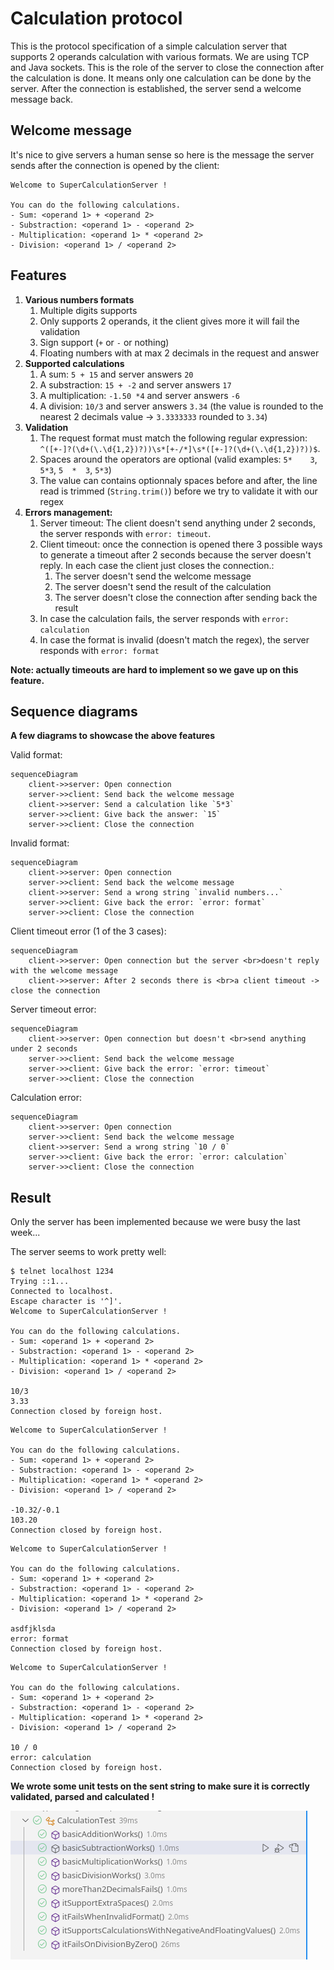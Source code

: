 # Calculation protocol
This is the protocol specification of a simple calculation server that supports 2 operands calculation with various formats. We are using TCP and Java sockets. This is the role of the server to close the connection after the calculation is done. It means only one calculation can be done by the server. After the connection is established, the server send a welcome message back.

## Welcome message
It's nice to give servers a human sense so here is the message the server sends after the connection is opened by the client:
```
Welcome to SuperCalculationServer !

You can do the following calculations.
- Sum: <operand 1> + <operand 2>
- Substraction: <operand 1> - <operand 2>
- Multiplication: <operand 1> * <operand 2>
- Division: <operand 1> / <operand 2>

```

## Features
1. **Various numbers formats**
   1. Multiple digits supports
   1. Only supports 2 operands, it the client gives more it will fail the validation
   1. Sign support (`+` or `-` or nothing)
   1. Floating numbers with at max 2 decimals in the request and answer
1. **Supported calculations**
   1. A sum: `5 + 15` and server answers `20`
   1. A substraction: `15 + -2` and server answers `17`
   1. A multiplication: `-1.50 *4` and server answers `-6`
   1. A division: `10/3` and server answers `3.34` (the value is rounded to the nearest 2 decimals value -> `3.3333333` rounded to `3.34`)
1. **Validation**
   1. The request format must match the following regular expression:  
   `^([+-]?(\d+(\.\d{1,2})?))\s*[+-/*]\s*([+-]?(\d+(\.\d{1,2})?))$`.  
   1. Spaces around the operators are optional (valid examples: `5*    3`, `5*3`, `5  *  3`, `5*3`)
   1. The value can contains optionnaly spaces before and after, the line read is trimmed (`String.trim()`) before we try to validate it with our regex
1. **Errors management:**
   1. Server timeout: The client doesn't send anything under 2 seconds, the server responds with `error: timeout`.
   1. Client timeout: once the connection is opened there 3 possible ways to generate a timeout after 2 seconds because the server doesn't reply. In each case the client just closes the connection.:
      1. The server doesn't send the welcome message
      1. The server doesn't send the result of the calculation
      1. The server doesn't close the connection after sending back the result
   1. In case the calculation fails, the server responds with `error: calculation`
   1. In case the format is invalid (doesn't match the regex), the server responds with `error: format`

**Note: actually timeouts are hard to implement so we gave up on this feature.**

## Sequence diagrams
**A few diagrams to showcase the above features**

Valid format:
```mermaid
sequenceDiagram
	client->>server: Open connection
	server->>client: Send back the welcome message
	client->>server: Send a calculation like `5*3`
	server->>client: Give back the answer: `15`
	server->>client: Close the connection
```

Invalid format:
```mermaid
sequenceDiagram
	client->>server: Open connection
	server->>client: Send back the welcome message
	client->>server: Send a wrong string `invalid numbers...`
	server->>client: Give back the error: `error: format`
	server->>client: Close the connection
```

Client timeout error (1 of the 3 cases):
```mermaid
sequenceDiagram
	client->>server: Open connection but the server <br>doesn't reply with the welcome message
	client->>server: After 2 seconds there is <br>a client timeout -> close the connection
```

Server timeout error:
```mermaid
sequenceDiagram
	client->>server: Open connection but doesn't <br>send anything under 2 seconds
	server->>client: Send back the welcome message
	server->>client: Give back the error: `error: timeout`
	server->>client: Close the connection
```

Calculation error:
```mermaid
sequenceDiagram
	client->>server: Open connection
	server->>client: Send back the welcome message
	client->>server: Send a wrong string `10 / 0`
	server->>client: Give back the error: `error: calculation`
	server->>client: Close the connection
```

## Result
Only the server has been implemented because we were busy the last week...

The server seems to work pretty well:
```
$ telnet localhost 1234
Trying ::1...
Connected to localhost.
Escape character is '^]'.
Welcome to SuperCalculationServer !

You can do the following calculations.
- Sum: <operand 1> + <operand 2>
- Substraction: <operand 1> - <operand 2>
- Multiplication: <operand 1> * <operand 2>
- Division: <operand 1> / <operand 2>

10/3
3.33
Connection closed by foreign host.
```

```
Welcome to SuperCalculationServer !

You can do the following calculations.
- Sum: <operand 1> + <operand 2>
- Substraction: <operand 1> - <operand 2>
- Multiplication: <operand 1> * <operand 2>
- Division: <operand 1> / <operand 2>

-10.32/-0.1
103.20
Connection closed by foreign host.
```

```
Welcome to SuperCalculationServer !

You can do the following calculations.
- Sum: <operand 1> + <operand 2>
- Substraction: <operand 1> - <operand 2>
- Multiplication: <operand 1> * <operand 2>
- Division: <operand 1> / <operand 2>

asdfjklsda
error: format
Connection closed by foreign host.
```

```
Welcome to SuperCalculationServer !

You can do the following calculations.
- Sum: <operand 1> + <operand 2>
- Substraction: <operand 1> - <operand 2>
- Multiplication: <operand 1> * <operand 2>
- Division: <operand 1> / <operand 2>

10 / 0
error: calculation
Connection closed by foreign host.
```

**We wrote some unit tests on the sent string to make sure it is correctly validated, parsed and calculated !**

![tests-passing.png](imgs/tests-passing.png)